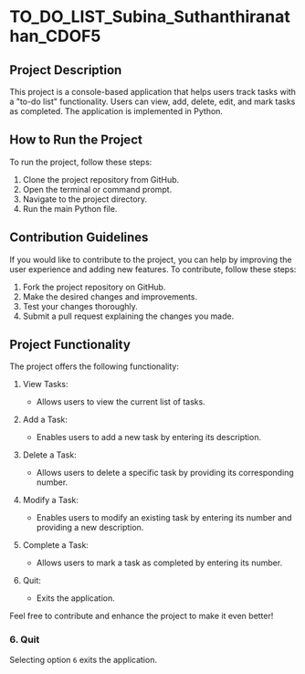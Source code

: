 # TO_DO_LIST_Subina_Suthanthiranathan_CDOF5

## Project Description

This project is a console-based application that helps users track tasks with a "to-do list" functionality. Users can view, add, delete, edit, and mark tasks as completed. The application is implemented in Python.

## How to Run the Project

To run the project, follow these steps:
1. Clone the project repository from GitHub.
2. Open the terminal or command prompt.
3. Navigate to the project directory.
4. Run the main Python file.

## Contribution Guidelines

If you would like to contribute to the project, you can help by improving the user experience and adding new features. To contribute, follow these steps:
1. Fork the project repository on GitHub.
2. Make the desired changes and improvements.
3. Test your changes thoroughly.
4. Submit a pull request explaining the changes you made.

## Project Functionality

The project offers the following functionality:

1. View Tasks:
   - Allows users to view the current list of tasks.

2. Add a Task:
   - Enables users to add a new task by entering its description.

3. Delete a Task:
   - Allows users to delete a specific task by providing its corresponding number.

4. Modify a Task:
   - Enables users to modify an existing task by entering its number and providing a new description.

5. Complete a Task:
   - Allows users to mark a task as completed by entering its number.

6. Quit:
   - Exits the application.

Feel free to contribute and enhance the project to make it even better!

### 6. Quit
Selecting option `6` exits the application.

